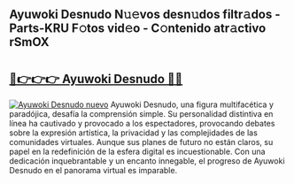 ## Ayuwoki Desnudo N𝚞𝚎vos desn𝚞dos filtr𝚊dos - Parts-KRU F𝚘tos vid𝚎o - C𝚘ntenido atr𝚊ctivo rSmOX

# <h2><a href="http://mb96qi.tromn.icu/?c=Ayuwoki+Desnudo">🔗👉👉👉 Ayuwoki Desnudo 🔗🔗</a></h2>

[![Ayuwoki Desnudo nuevo](https://i.imgur.com/pEAQMta.gif)](http://mb96qi.tromn.icu/?c=Ayuwoki+Desnudo)
Ayuwoki Desnudo, una figura multifacética y paradójica, desafía la comprensión simple. Su personalidad distintiva en línea ha cautivado y provocado a los espectadores, provocando debates sobre la expresión artística, la privacidad y las complejidades de las comunidades virtuales. Aunque sus planes de futuro no están claros, su papel en la redefinición de la esfera digital es incuestionable. Con una dedicación inquebrantable y un encanto innegable, el progreso de Ayuwoki Desnudo en el panorama virtual es imparable.
